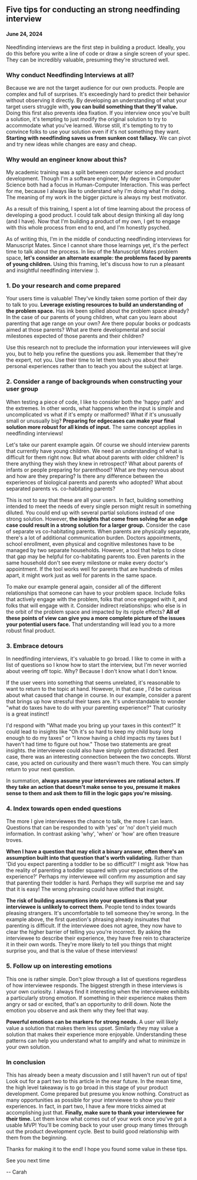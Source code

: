 ## Five tips for conducting an strong needfinding interview
#### June 24, 2024

Needfinding interviews are the first step in building a product. Ideally, you do this before you write a line of code or draw a single screen of your spec. They can be incredibly valuable, presuming they're structured well.

### Why conduct Needfinding Interviews at all?

Because we are not the target audience for our own products. People are complex and full of surprises. It's exceedingly hard to predict their behavior without observing it directly.  By developing an understanding of what your target users struggle with, **you can build something that they'll value.** Doing this first also prevents idea fixation. If you interview once you've built a solution, it's tempting to just modify the original solution to try to accommodate what you've learned. Worse still, it's tempting to try to convince folks to use your solution even if it's not something they want. **Starting with needfinding saves us from sunken cost fallacy.** We can pivot and try new ideas while changes are easy and cheap.

### Why would an engineer know about this?

My academic training was a split between computer science and product development. Though I'm a software engineer, My degrees in Computer Science both had a focus in Human-Computer Interaction. This was perfect for me, because I always like to understand why I'm doing what I'm doing. The meaning of my work in the bigger picture is always my best motivator.

As a result of this training, I spent a lot of time learning about the process of developing a good product.  I could talk about design thinking all day long (and I have). Now that I'm building a product of my own, I get to engage with this whole process from end to end, and I'm honestly psyched.

As of writing this, I'm in the middle of conducting needfinding interviews for Manuscript Mates. Since I cannot share those learnings yet, it's the perfect time to talk about the process. In lieu of the Manuscript Mates problem space, **let's consider an alternate example: the problems faced by parents of young children.** Using this framing, let's discuss how to run a pleasant and insightful needfinding interview :).

### 1. Do your research and come prepared

Your users time is valuable! They've kindly taken some portion of their day to talk to you. **Leverage existing resources to build an understanding of the problem space.** Has ink been spilled about the problem space already? In the case of our parents of young children, what can you learn about parenting that age range on your own? Are there popular books or podcasts aimed at those parents? What are there developmental and social milestones expected of those parents and their children?

Use this research not to preclude the information your interviewees will give you, but to help you refine the questions you ask. Remember that they're the expert, not you. Use their time to let them teach you about their personal experiences rather than to teach you about the subject at large.

### 2. Consider a range of backgrounds when constructing your user group

When testing a piece of code, I like to consider both the 'happy path' and the extremes. In other words, what happens when the input is simple and uncomplicated vs what if it's empty or malformed? What if it's unusually small or unusually big? **Preparing for edgecases can make your final solution more robust for all kinds of input.** The same concept applies in needfinding interviews!

Let's take our parent example again. Of course we should interview parents that currently have young children. We need an understanding of what is difficult for them right now. But what about parents with older children? Is there anything they wish they knew in retrospect? What about parents of infants or people preparing for parenthood? What are they nervous about and how are they preparing? Is there any difference between the experiences of  biological parents and parents who adopted? What about separated parents vs. co-habitating parents?

This is not to say that these are all your users. In fact, building something intended to meet the needs of every single person might result in something diluted. You could end up with several partial solutions instead of one strong solution. However, **the insights that come from solving for an edge case could result in a strong solution for a larger group.** Consider the case of separate vs co-habitating parents. When parents are physically separate, there's a lot of additional communication burden. Doctors appointments, school enrollment, even physical and cognitive milestones have to be managed by two separate households. However, a tool that helps to close that gap may be helpful for co-habitating parents too. Even parents in the same household don't see every milestone or make every doctor's appointment. If the tool works well for parents that are hundreds of miles apart, it might work just as well for parents in the same space.

To make our example general again, consider all of the different relationships that someone can have to your problem space. Include folks that actively engage with the problem, folks that once engaged with it, and folks that will engage with it. Consider indirect relationships: who else is in the orbit of the problem space and impacted by its ripple effects? **All of these points of view can give you a more complete picture of the issues your potential users face.** That understanding will lead you to a more robust final product.

### 3. Embrace detours

 In needfinding interviews, it's valuable to go broad. I like to come in with a list of questions so I know how to start the interview, but I'm never worried about veering off topic. Why? Because I don't know what I don't know.

If the user veers into something that seems unrelated, it's reasonable to want to return to the topic at hand. However, in that case , I'd be curious about what caused that change in course. In our example, consider a parent that brings up how stressful their taxes are.  It's understandable to wonder "what do taxes have to do with your parenting experience?" That curiosity is a great instinct!

I'd respond with "What made you bring up your taxes in this context?" It could lead to insights like "Oh it's so hard to keep my child busy long enough to do my taxes" or "I know having a child impacts my taxes but I haven't had time to figure out how." Those two statements are great insights. the interviewee could also have simply gotten distracted. Best case, there was an interesting connection between the two concepts. Worst case, you acted on curiousity and there wasn't much there. You can simply return to your next question. 

In summation, **always assume your interviewees are rational actors. If they take an action that doesn't make sense to you, presume it makes sense to them and ask them to fill in the logic gaps you're missing.**

### 4. Index towards open ended questions

The more I give interviewees the chance to talk, the more I can learn. Questions that can be responded to with 'yes' or 'no' don't yield much information. In contrast asking 'why', 'when' or 'how' are often treasure troves.

**When I have a question that may elicit a binary answer, often there's an assumption built into that question that's worth validating.** Rather than 'Did you expect parenting a toddler to be so difficult?' I might ask 'How has the reality of parenting a toddler squared with your expectations of the experience?' Perhaps my interviewee will confirm my assumption and say that parenting their toddler is hard. Perhaps they will surprise me and say that it is easy! The wrong phrasing could have stifled that insight. 

**The risk of building assumptions into your questions is that your interviewee is unlikely to correct them.** People tend to index towards pleasing strangers. It's uncomfortable to tell someone they're wrong. In the example above, the first question's phrasing already insinuates that parenting is difficult. If the interviewee does not agree, they now have to clear the higher barrier of telling you you're incorrect. By asking the interviewee to describe their experience, they have free rein to characterize it in their own words. They're more likely to tell you things that might surprise you, and that is the value of these interviews!

### 5. Follow up on interesting emotions

This one is rather simple. Don't plow through a list of questions regardless of how interviewee responds. The biggest strength in these interviews is your own curiosity. I always find it interesting when the interviewee exhibits a particularly strong emotion. If something in their experience makes them angry or sad or excited, that's an opportunity to drill down. Note the emotion you observe and ask them why they feel that way. 

**Powerful emotions can be markers for strong needs.** A user will likely value a solution that makes them less upset. Similarly they may value a solution that makes their experience more enjoyable. Understanding these patterns can help you understand what to amplify and what to minimize in your own solution.


### In conclusion

This has already been a meaty discussion and I still haven't run out of tips!  Look out for a part two to this article in the near future. In the mean time, the high level takeaway is to go broad in this stage of your product development. Come prepared but presume you know nothing. Construct as many opportunities as possible for your interviewee to show you their experiences. In fact, in part two, I have a few more tricks aimed at accomplishing just that. **Finally, make sure to thank your interviewee for their time.** Let them know what comes out of your work once you've got a usable MVP! You'll be coming back to your user group many times through out the product development cycle. Best to build good relationship with them from the beginning. 

Thanks for making it to the end! I hope you found some value in these tips. 

See you next time

-- Carah